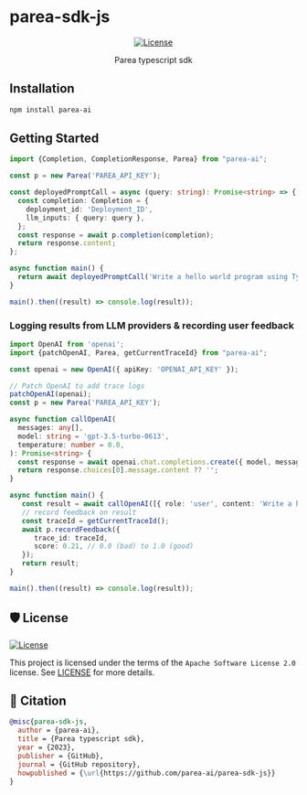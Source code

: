 # parea-sdk-js

<div align="center">

[![License](https://img.shields.io/github/license/parea-ai/parea-sdk-js)](https://github.com/parea-ai/parea-sdk-js/blob/master/LICENSE)

Parea typescript sdk

</div>

## Installation

```bash
npm install parea-ai
```

## Getting Started

```typescript
import {Completion, CompletionResponse, Parea} from "parea-ai";

const p = new Parea('PAREA_API_KEY');

const deployedPromptCall = async (query: string): Promise<string> => {
  const completion: Completion = {
    deployment_id: 'Deployment_ID',
    llm_inputs: { query: query },
  };
  const response = await p.completion(completion);
  return response.content;
};

async function main() {
  return await deployedPromptCall('Write a hello world program using Typescript and the React framework.');
}

main().then((result) => console.log(result));
```

### Logging results from LLM providers & recording user feedback

```typescript
import OpenAI from 'openai';
import {patchOpenAI, Parea, getCurrentTraceId} from "parea-ai";

const openai = new OpenAI({ apiKey: 'OPENAI_API_KEY' });

// Patch OpenAI to add trace logs
patchOpenAI(openai);
const p = new Parea('PAREA_API_KEY');

async function callOpenAI(
  messages: any[],
  model: string = 'gpt-3.5-turbo-0613',
  temperature: number = 0.0,
): Promise<string> {
  const response = await openai.chat.completions.create({ model, messages, temperature });
  return response.choices[0].message.content ?? '';
}

async function main() {
   const result = await callOpenAI([{ role: 'user', content: 'Write a hello world program using Typescript and the React framework.'}]);
   // record feedback on result
   const traceId = getCurrentTraceId();
   await p.recordFeedback({
      trace_id: traceId,
      score: 0.21, // 0.0 (bad) to 1.0 (good)
   });
   return result;
}

main().then((result) => console.log(result));
```

## 🛡 License

[![License](https://img.shields.io/github/license/parea-ai/parea-sdk-js)](https://github.com/parea-ai/parea-sdk-js/blob/master/LICENSE)

This project is licensed under the terms of the `Apache Software License 2.0` license.
See [LICENSE](https://github.com/parea-ai/parea-sdk/blob/master/LICENSE) for more details.

## 📃 Citation

```bibtex
@misc{parea-sdk-js,
  author = {parea-ai},
  title = {Parea typescript sdk},
  year = {2023},
  publisher = {GitHub},
  journal = {GitHub repository},
  howpublished = {\url{https://github.com/parea-ai/parea-sdk-js}}
}
```

